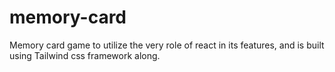# memory-card
Memory card game to utilize the very role of react in its features, and is built using Tailwind css framework along.
